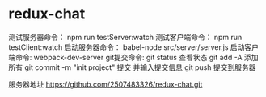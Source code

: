 # redux-chat
测试服务器命令：
npm run testServer:watch
测试客户端命令：
npm run testClient:watch
启动服务器命令：
babel-node src/server/server.js
启动客户端命令:
webpack-dev-server
git提交命令:
git status 查看状态
git add -A 添加所有
git commit -m "init project" 提交 并输入提交信息
git push 提交到服务器

服务器地址
https://github.com/2507483326/redux-chat.git
